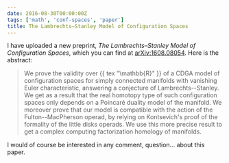 ```yaml
---
date: 2016-08-30T00:00:00Z
tags: ['math', 'conf-spaces', 'paper']
title: The Lambrechts–Stanley Model of Configuration Spaces
---
```


I have uploaded a new preprint, *The Lambrechts–Stanley Model of Configuration Spaces*, which you can find at [arXiv:1608.08054](http://arxiv.org/abs/1608.08054). Here is the abstract:
<!--more-->

> We prove the validity over {{ tex "\mathbb{R}" }} of a CDGA model of configuration spaces for simply connected manifolds with vanishing Euler characteristic, answering a conjecture of Lambrechts--Stanley. We get as a result that the real homotopy type of such configuration spaces only depends on a Poincaré duality model of the manifold. We moreover prove that our model is compatible with the action of the Fulton--MacPherson operad, by relying on Kontsevich's proof of the formality of the little disks operads. We use this more precise result to get a complex computing factorization homology of manifolds.

I would of course be interested in any comment, question... about this paper.
